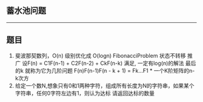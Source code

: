 ## 蓄水池问题

---
## 题目
1. 斐波那契数列，O(n) 级别优化成 O(logn)  FibonacciProblem 状态不转移
推广
设F(n) = C1F(n-1) + C2F(n-2) + CkF(n-k) 满足, 一定有log(n)的解法 最后的k 就称为它为几阶问题
F(n)F(n-1)F(n - k + 1) = Fk...F1  * 一个K阶矩阵的n-k次方
2. 给定一个数N,想象只有0和1两种字符，组成所有长度为N的字符串，如果某个字符串，任何0字符左边有1，则认为达标
请返回达标的数量